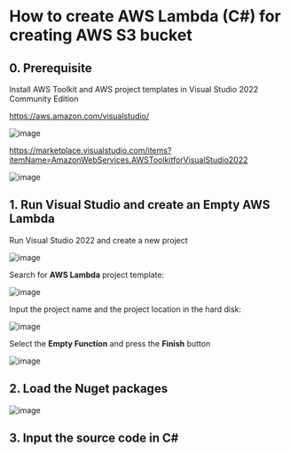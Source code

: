 # How to create AWS Lambda (C#) for creating AWS S3 bucket

## 0. Prerequisite

Install AWS Toolkit and AWS project templates in Visual Studio 2022 Community Edition

https://aws.amazon.com/visualstudio/

![image](https://github.com/user-attachments/assets/476f1fbb-77a7-4e62-ba13-0962ed1cebe5)

https://marketplace.visualstudio.com/items?itemName=AmazonWebServices.AWSToolkitforVisualStudio2022

![image](https://github.com/user-attachments/assets/13f448b0-87e0-4dcb-bbc4-9d50d9f52265)


## 1. Run Visual Studio and create an Empty AWS Lambda

Run Visual Studio 2022 and create a new project

![image](https://github.com/user-attachments/assets/669eb40e-31f2-48d2-82a3-483d62a433ba)

Search for **AWS Lambda** project template:

![image](https://github.com/user-attachments/assets/a4da718f-e45c-46f1-b938-9f7570608896)

Input the project name and the project location in the hard disk:

![image](https://github.com/user-attachments/assets/bfbc9666-cfae-476d-a4b9-c06d6d0f951d)

Select the **Empty Function** and press the **Finish** button

![image](https://github.com/user-attachments/assets/90a2737f-303f-4793-8a97-1003e204a2f7)


## 2. Load the Nuget packages

![image](https://github.com/user-attachments/assets/ff99aa90-ee75-4c99-a87f-1280d9318f33)

## 3. Input the source code in C#

```csharp

```



